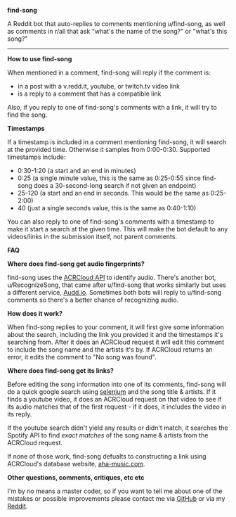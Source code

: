 **find-song**

A Reddit bot that auto-replies to comments mentioning u/find-song, as well as comments in r/all that ask "what's the name of the song?" or "what's this song?"


*****

**How to use find-song**

When mentioned in a comment, find-song will reply if the comment is:

- in a post with a v.redd.it, youtube, or twitch.tv video link
- is a reply to a comment that has a compatible link

Also, if you reply to one of find-song's comments with a link, it will try to find the song.

**Timestamps**

If a timestamp is included in a comment mentioning find-song, it will search at the provided time. Otherwise it samples from 0:00-0:30. Supported timestamps include:
- 0:30-1:20 (a start and an end in minutes)
- 0:25 (a single minute value, this is the same as 0:25-0:55 since find-song does a 30-second-long search if not given an endpoint)
- 25-120 (a start and an end in seconds. This would be the same as 0:25-2:00)
- 40 (just a single seconds value, this is the same as 0:40-1:10)

You can also reply to one of find-song's comments with a timestamp to make it start a search at the given time. This will make the bot default to any videos/links in the submission itself, not parent comments. 

**FAQ**

**Where does find-song get audio fingerprints?**

find-song uses the [ACRCloud API](https://www.acrcloud.com/) to identify audio. There's another bot, u/RecognizeSong, that came after u/find-song that works similarly but uses a different service, [Audd.io](https://audd.io/). Sometimes both bots will reply to u/find-song comments so there's a better chance of recognizing audio.

**How does it work?**

When find-song replies to your comment, it will first give some information about the search, including the link you provided it and the timestamps it's searching from. After it does an ACRCloud request it will edit this comment to include the song name and the artists it's by. If ACRCloud returns an error, it edits the comment to "No song was found".

**Where does find-song get its links?**

Before editing the song information into one of its comments, find-song will do a quick google search using [selenium](https://selenium-python.readthedocs.io/installation.html)  and the song title & artists. If it finds a youtube video, it does an ACRCloud request on that video to see if its audio matches that of the first request - if it does, it includes the video in its reply.

If the youtube search didn't yield any results or didn't match, it searches the Spotify API to find *exact matches* of the song name & artists from the ACRCloud request.

If none of those work, find-song defualts to constructing a link using ACRCloud's database website, [aha-music.com](https://www.aha-music.com/7427816c27a56f58692975dcb6e5c0fe/Rick_Astley-Never_Gonna_Give_You_Up-7427816c27a56f58692975dcb6e5c0fe?utm_source=chrome&utm_medium=extension).

**Other questions, comments, critiques, etc etc**

I'm by no means a master coder, so if you want to tell me about one of the mistakes or possible improvements please contact me via [GitHub](https://github.com/mike-fmh/find-song) or via my [Reddit](https://www.reddit.com/message/compose?to=Fhyke&subject=contact%20about%20find-song).
